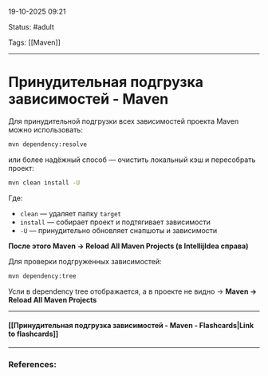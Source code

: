 
19-10-2025 09:21

Status: #adult 

Tags: [[Maven]]

---
# Принудительная подгрузка зависимостей - Maven

Для принудительной подгрузки всех зависимостей проекта Maven можно использовать:

```bash
mvn dependency:resolve
```

или более надёжный способ — очистить локальный кэш и пересобрать проект:
```bash
mvn clean install -U
```

Где:

- `clean` — удаляет папку `target`
- `install` — собирает проект и подтягивает зависимости
- `-U` — принудительно обновляет снапшоты и зависимости

**После этого Maven -> Reload All Maven Projects (в IntellijIdea справа)** 


Для проверки подгруженных зависимостей:

```bash
mvn dependency:tree
```

Усли в dependency tree отображается, а в проекте не видно -> **Maven -> Reload All Maven Projects**

----
#### [[Принудительная подгрузка зависимостей - Maven - Flashcards|Link to flashcards]]



---
### References:

